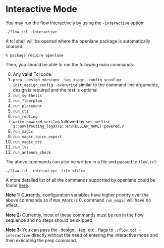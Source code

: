 # Interactive Mode
You may run the flow interactively by using the `-interactive` option:

```
./flow.tcl -interactive
```

A tcl shell will be opened where the openlane package is automatically sourced:
```
% package require openlane
```

Then, you should be able to run the following main commands:

0. Any **valid** Tcl code.
1. `prep -design <design> -tag <tag> -config <config> -init_design_config -overwrite` similar to the command line arguments, design is required and the rest is optional
2. `run_synthesis`
3. `run_floorplan`
4. `run_placement`
5. `run_cts`
6. `run_routing`
7. `write_powered_verilog` followed by `set_netlist $::env(routing_logs)/$::env(DESIGN_NAME).powered.v`
8. `run_magic`
9. `run_magic_spice_export`
10. `run_magic_drc`
11. `run_lvs`
12. `run_antenna_check`


The above commands can also be written in a file and passed to `flow.tcl`:

```
./flow.tcl -interactive -file <file>
```

A more detailed list of all the commands supported by openlane could be found [here][0].

**Note 1:** Currently, configuration variables have higher priority over the above commands so if `RUN_MAGIC` is 0, command `run_magic` will have no effect.

**Note 2:** Currently, most of these commands must be run in the flow sequence and no steps should be skipped.

**Note 3:** You can pass the -design, -tag, etc.. flags to ```./flow.tcl -interactive``` directly without the need of entering the interactive mode and then executing the prep command.

[0]:./openlane_commands.md

